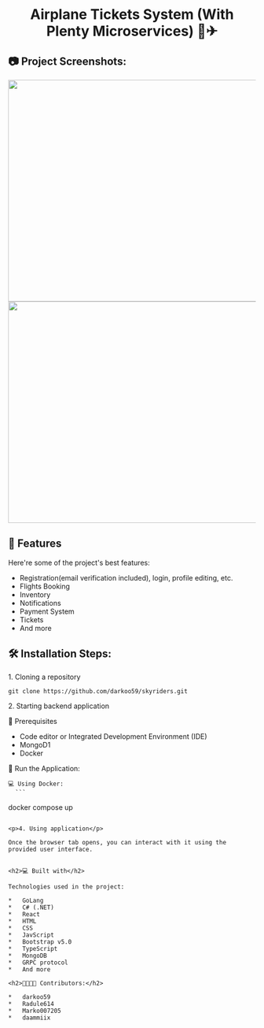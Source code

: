 <h1 align="center" id="title">Airplane Tickets System (With Plenty Microservices) 🤖✈</h1>


<h2>📷 Project Screenshots:</h2>

<img src="https://github.com/darkoo59/skyriders/blob/develop/images/Screenshot2.png" width="1050" height="450/">

<img src="https://github.com/darkoo59/skyriders/blob/develop/images/Screenshot1.png" width="1050" height="450/">
  
<h2>🧐 Features</h2>

Here're some of the project's best features:

*   Registration(email verification included), login, profile editing, etc.
*   Flights Booking
*   Inventory
*   Notifications
*   Payment System
*   Tickets
*   And more

<h2>🛠️ Installation Steps:</h2>

<p>1. Cloning a repository</p>

```
git clone https://github.com/darkoo59/skyriders.git
```

<p>2. Starting backend application</p>
📕 Prerequisites

- Code editor or Integrated Development Environment (IDE)
- MongoD1
- Docker

🚀 Run the Application:

    💻 Using Docker:
      ```
docker compose up
```

<p>4. Using application</p>

Once the browser tab opens, you can interact with it using the provided user interface.

  
<h2>💻 Built with</h2>

Technologies used in the project:

*   GoLang
*   C# (.NET)
*   React
*   HTML
*   CSS
*   JavScript
*   Bootstrap v5.0
*   TypeScript
*   MongoDB
*   GRPC protocol
*   And more

<h2>👩‍👨‍👦‍👧 Contributors:</h2>

*   darkoo59
*   Radule614
*   Marko007205
*   daammiix
  
